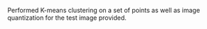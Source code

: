 Performed K-means clustering on a set of points as well as image quantization for the test image provided. 


